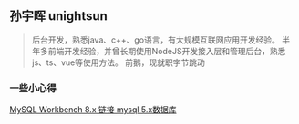 ## 孙宇晖 unightsun

> 后台开发，熟悉java、c++、go语言，有大规模互联网应用开发经验。
> 半年多前端开发经验，并曾长期使用NodeJS开发接入层和管理后台，熟悉js、ts、vue等使用方法。
> 前鹅，现就职字节跳动

### 一些小心得

[MySQL Workbench 8.x 链接 mysql 5.x数据库](./mysql/workbench/connect_5.x_server.md)
